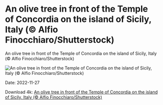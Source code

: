 # An olive tree in front of the Temple of Concordia on the island of Sicily, Italy (© Alfio Finocchiaro/Shutterstock)

An olive tree in front of the Temple of Concordia on the island of Sicily, Italy (© Alfio Finocchiaro/Shutterstock)

![An olive tree in front of the Temple of Concordia on the island of Sicily, Italy (© Alfio Finocchiaro/Shutterstock)](https://bing.com/th?id=OHR.OliveTreeDay_EN-US9460125670_UHD.jpg&w=1024&h=576)

Date: 2022-11-27

Download 4k: [An olive tree in front of the Temple of Concordia on the island of Sicily, Italy (© Alfio Finocchiaro/Shutterstock)](https://bing.com/th?id=OHR.OliveTreeDay_EN-US9460125670_UHD.jpg)

